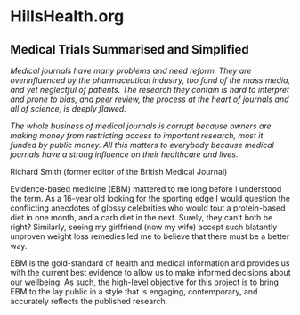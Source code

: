 # HillsHealth.org
## Medical Trials Summarised and Simplified

_Medical journals have many problems and need reform.  They are overinfluenced by the pharmaceutical industry, too fond of the mass media, and yet neglectful of patients.  The research they contain is hard to interpret and prone to bias, and peer review, the process at the heart of journals and all of science, is deeply flawed._  

_The whole business of medical journals is corrupt because owners are making money from restricting access to important research, most it funded by public money.  All this matters to everybody because medical journals have a strong influence on their healthcare and lives._

Richard Smith (former editor of the British Medical Journal)

Evidence-based medicine (EBM) mattered to me long before I understood the term.  As a 16-year old looking for the sporting edge I would question the conflicting anecdotes of glossy celebrities who would tout a protein-based diet in one month, and a carb diet in the next.  Surely, they can’t both be right?  Similarly, seeing my girlfriend (now my wife) accept such blatantly unproven weight loss remedies led me to believe that there must be a better way.  

EBM is the gold-standard of health and medical information and provides us with the current best evidence to allow us to make informed decisions about our wellbeing.  As such, the high-level objective for this project is to bring EBM to the lay public in a style that is engaging, contemporary, and accurately reflects the published research. 
